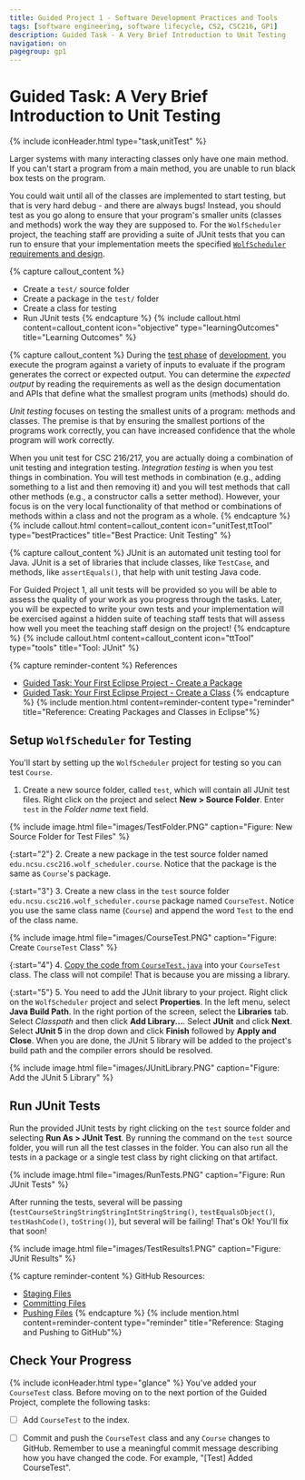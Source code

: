 ```yaml
---
title: Guided Project 1 - Software Development Practices and Tools
tags: [software engineering, software lifecycle, CS2, CSC216, GP1]
description: Guided Task - A Very Brief Introduction to Unit Testing
navigation: on
pagegroup: gp1
---
```


# Guided Task: A Very Brief Introduction to Unit Testing
{% include iconHeader.html type="task,unitTest" %}

Larger systems with many interacting classes only have one main method. If you can't start a program from a main method, you are unable to run black box tests on the program. 

You could wait until all of the classes are implemented to start testing, but that is very hard debug - and there are always bugs! Instead, you should test as you go along to ensure that your program's smaller units (classes and methods) work the way they are supposed to. For the `WolfScheduler` project, the teaching staff are providing a suite of JUnit tests that you can run to ensure that your implementation meets the specified [`WolfScheduler` requirements and design](../wolf-scheduler/).

{% capture callout_content %}
  * Create a `test/` source folder
  * Create a package in the `test/` folder
  * Create a class for testing
  * Run JUnit tests
{% endcapture %}
{% include callout.html content=callout_content icon="objective" type="learningOutcomes" title="Learning Outcomes" %}

{% capture callout_content %}
During the [test phase](https://pages.github.ncsu.edu/engr-csc-software-development/software-lifecycle) of [development](https://pages.github.ncsu.edu/engr-csc-software-development/software-lifecycle), you execute the program against a variety of inputs to evaluate if the program generates the correct or expected output.  You can determine the *expected output* by reading the requirements as well as the design documentation and APIs that define what the smallest program units (methods) should do.

*Unit testing* focuses on testing the smallest units of a program: methods and classes.  The premise is that by ensuring the smallest portions of the programs work correctly, you  can have increased confidence that the whole program will work correctly.

When you unit test for CSC 216/217, you are actually doing a combination of unit testing and integration testing.  *Integration testing* is when you test things in combination.  You will test methods in combination (e.g., adding something to a list and then removing it) and you will test methods that call other methods (e.g., a constructor calls a setter method).  However, your focus is on the very local functionality of that method or combinations of methods within a class and not the program as a whole.
{% endcapture %}
{% include callout.html content=callout_content icon="unitTest,ttTool" type="bestPractices" title="Best Practice: Unit Testing" %}

{% capture callout_content %}
JUnit is an automated unit testing tool for Java.  JUnit is a set of libraries that include classes, like `TestCase`, and methods, like `assertEquals()`, that help with unit testing Java code.  

For Guided Project 1, all unit tests will be provided so you will be able to assess the quality of your work as you progress through the tasks.  Later, you will be expected to write your own tests and your implementation will be exercised against a hidden suite of teaching staff tests that will assess how well you meet the teaching staff design on the project!
{% endcapture %}
{% include callout.html content=callout_content icon="ttTool" type="tools" title="Tool: JUnit" %}


{% capture reminder-content %} 
References

  * [Guided Task: Your First Eclipse Project - Create a Package](gp1-eclipse-intro#create-a-package)
  * [Guided Task: Your First Eclipse Project - Create a Class](gp1-eclipse-intro#create-a-class)
{% endcapture %} {% include mention.html content=reminder-content type="reminder" title="Reference: Creating Packages and Classes in Eclipse"%}  
## Setup `WolfScheduler` for Testing
You'll start by setting up the `WolfScheduler` project for testing so you can test `Course`.

  1. Create a new source folder, called `test`,  which will contain all JUnit test files. Right click on the project and select **New > Source Folder**.  Enter `test` in the *Folder name* text field.	
  
{% include image.html file="images/TestFolder.PNG" caption="Figure: New Source Folder for Test Files" %} 
  
  {:start="2"}
  2. Create a new package in the test source folder named `edu.ncsu.csc216.wolf_scheduler.course`. Notice that the package is the same as `Course`'s package.
  
  {:start="3"}
  3. Create a new class in the `test` source folder `edu.ncsu.csc216.wolf_scheduler.course` package named `CourseTest`. Notice you use the same class name (`Course`) and append the word `Test` to the end of the class name.
  
{% include image.html file="images/CourseTest.PNG" caption="Figure: Create `CourseTest` Class" %} 

  
  {:start="4"}
  4. [Copy the code from `CourseTest.java`](files/CourseTest.java) into your `CourseTest` class. The class will not compile! That is because you are missing a library.
  
  {:start="5"}
  5. You need to add the JUnit library to your project. Right click on the `WolfScheduler` project and select **Properties**. In the left menu, select **Java Build Path**. In the right portion of the screen, select the **Libraries** tab. Select *Classpath* and then click **Add Library...**. Select **JUnit** and click **Next**. Select **JUnit 5** in the drop down and click **Finish** followed by **Apply and Close**. When you are done, the JUnit 5 library will be added to the project's build path and the compiler errors should be resolved.
  
{% include image.html file="images/JUnitLibrary.PNG" caption="Figure: Add the JUnit 5 Library" %} 
    

 
## Run JUnit Tests
Run the provided JUnit tests by right clicking on the `test` source folder and selecting **Run As > JUnit Test**.  By running the command on the `test` source folder, you will run all the test classes in the folder.  You can also run all the tests in a package or a single test class by right clicking on that artifact.

{% include image.html file="images/RunTests.PNG" caption="Figure: Run JUnit Tests" %} 

After running the tests, several will be passing (`testCourseStringStringStringIntStringString()`, `testEqualsObject()`, `testHashCode()`, `toString()`), but several will be failing!  That's Ok!  You'll fix that soon!

{% include image.html file="images/TestResults1.PNG" caption="Figure: JUnit Results" %} 

{% capture reminder-content %} 
GitHub Resources:

  * [Staging Files](https://pages.github.ncsu.edu/engr-csc-software-development/practices-tools/git/git-staging)
  * [Committing Files](https://pages.github.ncsu.edu/engr-csc-software-development/practices-tools/git/git-commit)
  * [Pushing Files](https://pages.github.ncsu.edu/engr-csc-software-development/practices-tools/git/git-push)
{% endcapture %} {% include mention.html content=reminder-content type="reminder" title="Reference: Staging and Pushing to GitHub"%} 
## Check Your Progress
{% include iconHeader.html type="glance" %}
You've added your `CourseTest` class.  Before moving on to the next portion of the Guided Project, complete the following tasks:

  - [ ] Add `CourseTest` to the index.
  - [ ] Commit and push the `CourseTest` class and any `Course` changes to GitHub.  Remember to use a meaningful commit message describing how you have changed the code.  For example, "[Test] Added CourseTest".
  